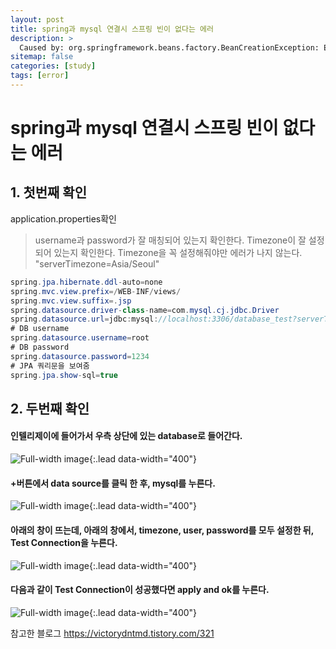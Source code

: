 ```yaml
---
layout: post
title: spring과 mysql 연결시 스프링 빈이 없다는 에러 
description: >
  Caused by: org.springframework.beans.factory.BeanCreationException: Error creating bean with name 'jpaMappingContext': Invocation of init method failed; nested exception is javax.persistence.PersistenceException: [PersistenceUnit: default] Unable to build Hibernate SessionFactory; nested exception is org.hibernate.exception.JDBCConnectionException: Unable to open JDBC Connection for DDL execution
sitemap: false
categories: [study]
tags: [error]
---
```


# spring과 mysql 연결시 스프링 빈이 없다는 에러 

## 1. 첫번째 확인
application.properties확인
> username과 password가 잘 매칭되어 있는지 확인한다. 
> Timezone이 잘 설정되어 있는지 확인한다. Timezone을 꼭 설정해줘야만 에러가 나지 않는다. "serverTimezone=Asia/Seoul"
~~~java
spring.jpa.hibernate.ddl-auto=none
spring.mvc.view.prefix=/WEB-INF/views/
spring.mvc.view.suffix=.jsp
spring.datasource.driver-class-name=com.mysql.cj.jdbc.Driver
spring.datasource.url=jdbc:mysql://localhost:3306/database_test?serverTimezone=Asia/Seoul
# DB username
spring.datasource.username=root
# DB password
spring.datasource.password=1234
# JPA 쿼리문을 보여줌
spring.jpa.show-sql=true
~~~


## 2. 두번째 확인 
#### 인텔리제이에 들어가서 우측 상단에 있는 database로 들어간다. 
![Full-width image](/assets/img/spring/mysql1.png/400){:.lead data-width="400"}


#### +버튼에서 data source를 클릭 한 후, mysql를 누른다. 
![Full-width image](/assets/img/spring/mysql2.png/400){:.lead data-width="400"}

#### 아래의 창이 뜨는데, 아래의 창에서, timezone, user, password를 모두 설정한 뒤, Test Connection을 누른다. 
![Full-width image](/assets/img/spring/mysql3.png/400){:.lead data-width="400"}

#### 다음과 같이 Test Connection이 성공했다면 apply and ok를 누른다. 
![Full-width image](/assets/img/spring/mysql4.png/400){:.lead data-width="400"}




참고한 블로그 
https://victorydntmd.tistory.com/321